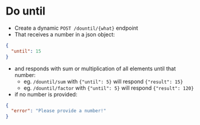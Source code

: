 # Do until
- Create a dynamic `POST /dountil/{what}` endpoint
- That receives a number in a json object:
```json
{
  "until": 15
}
```
- and responds with sum or multiplication of all elements until that number:
  - eg. `/dountil/sum` with `{"until": 5}` will respond `{"result": 15}`
  - eg. `/dountil/factor` with `{"until": 5}` will respond `{"result": 120}`
- if no number is provided:
```json
{
  "error": "Please provide a number!"
}
```
